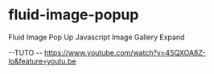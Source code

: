 # fluid-image-popup
Fluid Image Pop Up Javascript
Image Gallery Expand

--TUTO --
https://www.youtube.com/watch?v=4SQXOA8Z-lo&feature=youtu.be
